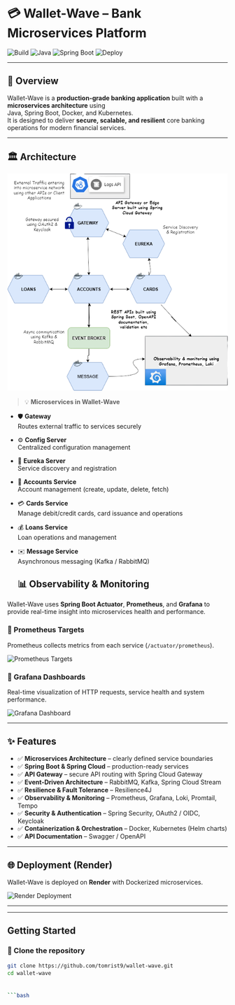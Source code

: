# 💳 Wallet-Wave – Bank Microservices Platform

![Build](https://img.shields.io/github/actions/workflow/status/tomrist9/wallet-wave/ci.yml?branch=main)
![Java](https://img.shields.io/badge/Java-17%2B-blue)
![Spring Boot](https://img.shields.io/badge/Spring%20Boot-3-green)
![Deploy](https://img.shields.io/badge/Render-Deployed-success)

---

## 🏦 Overview

Wallet-Wave is a **production-grade banking application** built with a **microservices architecture** using  
Java, Spring Boot, Docker, and Kubernetes.  
It is designed to deliver **secure, scalable, and resilient** core banking operations for modern financial services.

---

## 🏛️ Architecture

![Architecture Diagram](screenshots/wallet-wave-architecture.png)

> 💡 **Microservices in Wallet-Wave**

- 🛡️ **Gateway**  
  Routes external traffic to services securely

- ⚙️ **Config Server**  
  Centralized configuration management

- 🔎 **Eureka Server**  
  Service discovery and registration

- 👤 **Accounts Service**  
  Account management (create, update, delete, fetch)

- 💳 **Cards Service**  
  Manage debit/credit cards, card issuance and operations

- 💰 **Loans Service**  
  Loan operations and management

- ✉️ **Message Service**  
  Asynchronous messaging (Kafka / RabbitMQ)


  ## 📊 Observability & Monitoring

Wallet-Wave uses **Spring Boot Actuator**, **Prometheus**, and **Grafana** to provide real-time insight into
microservices health and performance.

### 🔹 Prometheus Targets
Prometheus collects metrics from each service (`/actuator/prometheus`).

![Prometheus Targets](screenshots/prometheus-targets-up.png)

### 🔹 Grafana Dashboards
Real-time visualization of HTTP requests, service health and system performance.

![Grafana Dashboard](screenshots/grafana-http-requests.png)


---

## ✨ Features

- ✅ **Microservices Architecture** – clearly defined service boundaries  
- ✅ **Spring Boot & Spring Cloud** – production-ready services  
- ✅ **API Gateway** – secure API routing with Spring Cloud Gateway  
- ✅ **Event-Driven Architecture** – RabbitMQ, Kafka, Spring Cloud Stream  
- ✅ **Resilience & Fault Tolerance** – Resilience4J  
- ✅ **Observability & Monitoring** – Prometheus, Grafana, Loki, Promtail, Tempo  
- ✅ **Security & Authentication** – Spring Security, OAuth2 / OIDC, Keycloak  
- ✅ **Containerization & Orchestration** – Docker, Kubernetes (Helm charts)  
- ✅ **API Documentation** – Swagger / OpenAPI  

---

## 🌐 Deployment (Render)


Wallet-Wave is deployed on **Render** with Dockerized microservices.

![Render Deployment](screenshots/render-deployment.png)

---


---

##  Getting Started

### 🔹 Clone the repository
```bash
git clone https://github.com/tomrist9/wallet-wave.git
cd wallet-wave


```bash


